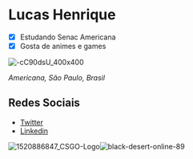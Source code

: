 # Lucas Henrique
- [x] Estudando Senac Americana
- [x] Gosta de animes e games

![-cC90dsU_400x400](https://user-images.githubusercontent.com/42223676/61918491-f295ce00-af27-11e9-91c6-208aa95f3f5e.jpg)

_*Americana, São Paulo, Brasil*_

## Redes Sociais
- [Twitter](https://twitter.com/lukasu96)
- [Linkedin](https://www.linkedin.com/in/lucas-henriquqe-de-lima-alves-527280180/)

![1520886847_CSGO-Logo](https://user-images.githubusercontent.com/42223676/61918775-0db50d80-af29-11e9-9566-9fef4f92bee8.png)![black-desert-online-89](https://user-images.githubusercontent.com/42223676/61918776-0f7ed100-af29-11e9-8486-ab98194cf130.jpg)

